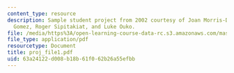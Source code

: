 ```yaml
---
content_type: resource
description: Sample student project from 2002 courtesy of Joan Morris-DiMico, Carla
  Gomez, Roger Sipitakiat, and Luke Ouko.
file: /media/https%3A/open-learning-course-data-rc.s3.amazonaws.com/mas-962-common-sense-reasoning-for-interactive-applications-fall-2006/63a24122d008b18b61f062b26a55efbb_proj_file1.pdf
file_type: application/pdf
resourcetype: Document
title: proj_file1.pdf
uid: 63a24122-d008-b18b-61f0-62b26a55efbb
---
```

